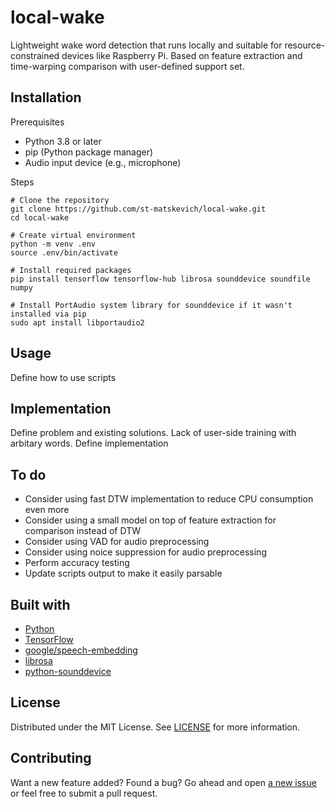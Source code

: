 # local-wake

Lightweight wake word detection that runs locally and suitable for resource-constrained devices like Raspberry Pi. Based on feature extraction and time-warping comparison with user-defined support set. 

## Installation
Prerequisites
- Python 3.8 or later
- pip (Python package manager)
- Audio input device (e.g., microphone)

Steps
```
# Clone the repository
git clone https://github.com/st-matskevich/local-wake.git
cd local-wake

# Create virtual environment
python -m venv .env
source .env/bin/activate

# Install required packages
pip install tensorflow tensorflow-hub librosa sounddevice soundfile numpy

# Install PortAudio system library for sounddevice if it wasn't installed via pip
sudo apt install libportaudio2
```

## Usage
Define how to use scripts

## Implementation
Define problem and existing solutions. Lack of user-side training with arbitary words.
Define implementation

## To do
- Consider using fast DTW implementation to reduce CPU consumption even more
- Consider using a small model on top of feature extraction for comparison instead of DTW
- Consider using VAD for audio preprocessing
- Consider using noice suppression for audio preprocessing
- Perform accuracy testing
- Update scripts output to make it easily parsable

## Built with
- [Python](https://www.python.org/)
- [TensorFlow](https://www.tensorflow.org/)
- [google/speech-embedding](https://www.kaggle.com/models/google/speech-embedding)
- [librosa](https://librosa.org/)
- [python-sounddevice](https://github.com/spatialaudio/python-sounddevice)

## License
Distributed under the MIT License. See [LICENSE](LICENSE) for more information.

## Contributing
Want a new feature added? Found a bug? 
Go ahead and open [a new issue](https://github.com/st-matskevich/local-wake/issues/new) or feel free to submit a pull request.